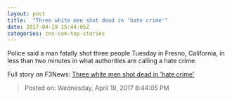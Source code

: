 ```yaml
---
layout: post
title:  "Three white men shot dead in 'hate crime'"
date: 2017-04-19 15:44:05Z
categories: cnn-com-top-stories
---
```


Police said a man fatally shot three people Tuesday in Fresno, California, in less than two minutes in what authorities are calling a hate crime.


Full story on F3News: [Three white men shot dead in 'hate crime'](http://www.f3nws.com/n/msQne)

> Posted on: Wednesday, April 19, 2017 8:44:05 PM
